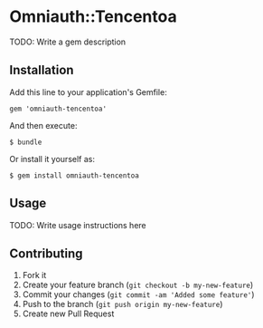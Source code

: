 # Omniauth::Tencentoa

TODO: Write a gem description

## Installation

Add this line to your application's Gemfile:

    gem 'omniauth-tencentoa'

And then execute:

    $ bundle

Or install it yourself as:

    $ gem install omniauth-tencentoa

## Usage

TODO: Write usage instructions here

## Contributing

1. Fork it
2. Create your feature branch (`git checkout -b my-new-feature`)
3. Commit your changes (`git commit -am 'Added some feature'`)
4. Push to the branch (`git push origin my-new-feature`)
5. Create new Pull Request
